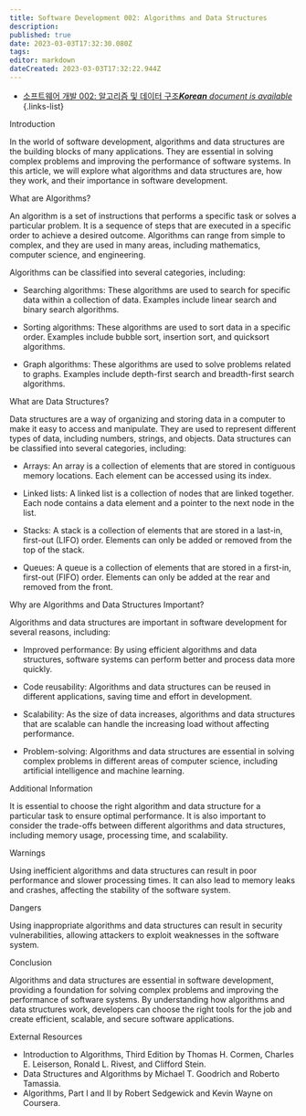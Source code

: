 ```yaml
---
title: Software Development 002: Algorithms and Data Structures
description: 
published: true
date: 2023-03-03T17:32:30.080Z
tags: 
editor: markdown
dateCreated: 2023-03-03T17:32:22.944Z
---
```


- [소프트웨어 개발 002: 알고리즘 및 데이터 구조***Korean** document is available*](/ko/Knowledge-base/Software-Development/Learning/software-development-002-algorithms-and-data-structures)
{.links-list}


Introduction

In the world of software development, algorithms and data structures are the building blocks of many applications. They are essential in solving complex problems and improving the performance of software systems. In this article, we will explore what algorithms and data structures are, how they work, and their importance in software development.

What are Algorithms?

An algorithm is a set of instructions that performs a specific task or solves a particular problem. It is a sequence of steps that are executed in a specific order to achieve a desired outcome. Algorithms can range from simple to complex, and they are used in many areas, including mathematics, computer science, and engineering.

Algorithms can be classified into several categories, including:

- Searching algorithms: These algorithms are used to search for specific data within a collection of data. Examples include linear search and binary search algorithms.

- Sorting algorithms: These algorithms are used to sort data in a specific order. Examples include bubble sort, insertion sort, and quicksort algorithms.

- Graph algorithms: These algorithms are used to solve problems related to graphs. Examples include depth-first search and breadth-first search algorithms.

What are Data Structures?

Data structures are a way of organizing and storing data in a computer to make it easy to access and manipulate. They are used to represent different types of data, including numbers, strings, and objects. Data structures can be classified into several categories, including:

- Arrays: An array is a collection of elements that are stored in contiguous memory locations. Each element can be accessed using its index.

- Linked lists: A linked list is a collection of nodes that are linked together. Each node contains a data element and a pointer to the next node in the list.

- Stacks: A stack is a collection of elements that are stored in a last-in, first-out (LIFO) order. Elements can only be added or removed from the top of the stack.

- Queues: A queue is a collection of elements that are stored in a first-in, first-out (FIFO) order. Elements can only be added at the rear and removed from the front.

Why are Algorithms and Data Structures Important?

Algorithms and data structures are important in software development for several reasons, including:

- Improved performance: By using efficient algorithms and data structures, software systems can perform better and process data more quickly.

- Code reusability: Algorithms and data structures can be reused in different applications, saving time and effort in development.

- Scalability: As the size of data increases, algorithms and data structures that are scalable can handle the increasing load without affecting performance.

- Problem-solving: Algorithms and data structures are essential in solving complex problems in different areas of computer science, including artificial intelligence and machine learning.

Additional Information

It is essential to choose the right algorithm and data structure for a particular task to ensure optimal performance. It is also important to consider the trade-offs between different algorithms and data structures, including memory usage, processing time, and scalability.

Warnings

Using inefficient algorithms and data structures can result in poor performance and slower processing times. It can also lead to memory leaks and crashes, affecting the stability of the software system.

Dangers

Using inappropriate algorithms and data structures can result in security vulnerabilities, allowing attackers to exploit weaknesses in the software system.

Conclusion

Algorithms and data structures are essential in software development, providing a foundation for solving complex problems and improving the performance of software systems. By understanding how algorithms and data structures work, developers can choose the right tools for the job and create efficient, scalable, and secure software applications.

External Resources

- Introduction to Algorithms, Third Edition by Thomas H. Cormen, Charles E. Leiserson, Ronald L. Rivest, and Clifford Stein.
- Data Structures and Algorithms by Michael T. Goodrich and Roberto Tamassia.
- Algorithms, Part I and II by Robert Sedgewick and Kevin Wayne on Coursera.